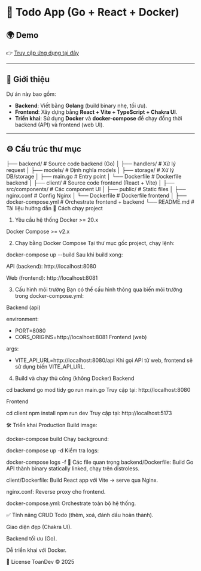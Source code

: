 # 📝 Todo App (Go + React + Docker)

## 🌍 Demo
👉 [Truy cập ứng dụng tại đây](https://test-go-react.vercel.app/)

---

## 📌 Giới thiệu
Dự án này bao gồm:
- **Backend**: Viết bằng **Golang** (build binary nhẹ, tối ưu).
- **Frontend**: Xây dựng bằng **React + Vite + TypeScript + Chakra UI**.
- **Triển khai**: Sử dụng **Docker** và **docker-compose** để chạy đồng thời backend (API) và frontend (web UI).

---

## ⚙️ Cấu trúc thư mục

├── backend/              # Source code backend (Go)
│   ├── handlers/         # Xử lý request
│   ├── models/           # Định nghĩa models
│   ├── storage/          # Xử lý DB/storage
│   ├── main.go           # Entry point
│   └── Dockerfile        # Dockerfile backend
│
├── client/               # Source code frontend (React + Vite)
│   ├── src/components/   # Các component UI
│   ├── public/           # Static files
│   ├── nginx.conf        # Config Nginx
│   └── Dockerfile        # Dockerfile frontend
│
├── docker-compose.yml    # Orchestrate frontend + backend
└── README.md             # Tài liệu hướng dẫn
🚀 Cách chạy project
1. Yêu cầu hệ thống
Docker >= 20.x

Docker Compose >= v2.x

2. Chạy bằng Docker Compose
Tại thư mục gốc project, chạy lệnh:

docker-compose up --build
Sau khi build xong:

API (backend): http://localhost:8080

Web (frontend): http://localhost:8081

3. Cấu hình môi trường
Bạn có thể cấu hình thông qua biến môi trường trong docker-compose.yml:

Backend (api)

environment:
  - PORT=8080
  - CORS_ORIGINS=http://localhost:8081
Frontend (web)

args:
  - VITE_API_URL=http://localhost:8080/api
Khi gọi API từ web, frontend sẽ sử dụng biến VITE_API_URL.

4. Build và chạy thủ công (không Docker)
Backend

cd backend
go mod tidy
go run main.go
Truy cập tại: http://localhost:8080

Frontend

cd client
npm install
npm run dev
Truy cập tại: http://localhost:5173

🛠️ Triển khai Production
Build image:

docker-compose build
Chạy background:

docker-compose up -d
Kiểm tra logs:

docker-compose logs -f
📂 Các file quan trọng
backend/Dockerfile: Build Go API thành binary statically linked, chạy trên distroless.

client/Dockerfile: Build React app với Vite → serve qua Nginx.

nginx.conf: Reverse proxy cho frontend.

docker-compose.yml: Orchestrate toàn bộ hệ thống.

✅ Tính năng
CRUD Todo (thêm, xoá, đánh dấu hoàn thành).

Giao diện đẹp (Chakra UI).

Backend tối ưu (Go).

Dễ triển khai với Docker.

📜 License
ToanDev © 2025
